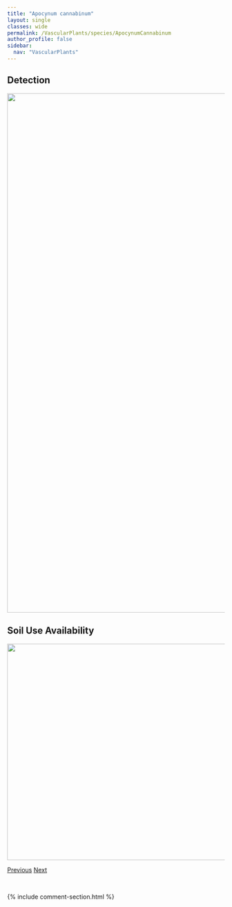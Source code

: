```yaml
---
title: "Apocynum cannabinum"
layout: single
classes: wide
permalink: /VascularPlants/species/ApocynumCannabinum
author_profile: false
sidebar:
  nav: "VascularPlants"
---
```


<h2>Detection</h2>

<a href="https://drive.google.com/uc?export=view&id=1SYO5uzWVajFxtZxcxbaWpVLoRnahIqhQ">
<img src="https://drive.google.com/uc?export=view&id=1SYO5uzWVajFxtZxcxbaWpVLoRnahIqhQ" height = "1200" width = "800">
</a>


<h2>Soil Use Availability</h2>

<a href="https://drive.google.com/uc?export=view&id=1cO35jvhLmrQYJMaC6SakehSpf-Mz_MsH">
<img src="https://drive.google.com/uc?export=view&id=1cO35jvhLmrQYJMaC6SakehSpf-Mz_MsH" height = "500" width = "1000">
</a>


<a href="/DevelopmentWebsite/VascularPlants/species/ApocynumAndrosaemifolium" class="pagination--pager" title="Apocynum androsaemifolium">Previous</a> <a href="/DevelopmentWebsite/VascularPlants/species/Aquilegia" class="pagination--pager" title="Aquilegia">Next</a>

<p>&nbsp;</p>

{% include comment-section.html %}

